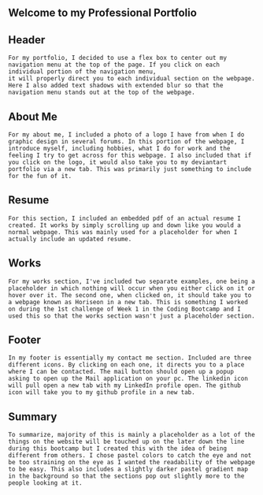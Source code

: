 ## Welcome to my Professional Portfolio


## Header 
    For my portfolio, I decided to use a flex box to center out my navigation menu at the top of the page. If you click on each individual portion of the navigation menu, 
    it will properly direct you to each individual section on the webpage. Here I also added text shadows with extended blur so that the navigation menu stands out at the top of the webpage.

## About Me
    For my about me, I included a photo of a logo I have from when I do graphic design in several forums. In this portion of the webpage, I introduce myself, including hobbies, what I do for work and the feeling I try to get across for this webpage. I also included that if you click on the logo, it would also take you to my deviantart portfolio via a new tab. This was primarily just something to include for the fun of it.

## Resume 
    For this section, I included an embedded pdf of an actual resume I created. It works by simply scrolling up and down like you would a normal webpage. This was mainly used for a placeholder for when I actually include an updated resume.

## Works 
    For my works section, I've included two separate examples, one being a placeholder in which nothing will occur when you either click on it or hover over it. The second one, when clicked on, it should take you to a webpage known as Horiseon in a new tab. This is something I worked on during the 1st challenge of Week 1 in the Coding Bootcamp and I used this so that the works section wasn't just a placeholder section.

## Footer 
    In my footer is essentially my contact me section. Included are three different icons. By clicking on each one, it directs you to a place where I can be contacted. The mail button should open up a popup asking to open up the Mail application on your pc. The linkedin icon will pull open a new tab with my LinkedIn profile open. The github icon will take you to my github profile in a new tab.

## Summary 
    To summarize, majority of this is mainly a placeholder as a lot of the things on the website will be touched up on the later down the line during this bootcamp but I created this with the idea of being different from others. I chose pastel colors to catch the eye and not be too straining on the eye as I wanted the readability of the webpage to be easy. This also includes a slightly darker pastel gradient map in the background so that the sections pop out slightly more to the people looking at it.
